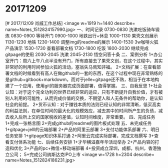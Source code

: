 # 20171209

[# 2017/12/09 肖威工作总结]
<image w=1919 h=1440 describe= name=Notes_1512824157990.jpg>
一、时间记录
0730-0830 洗漱吃饭骑车锻炼
0830-0900 等待开门
0900-1000 地铁出行+休息
1000-1130 果壳文创展示
1130-1230 地铁
1230-1400 调整img的readme的展示
1400-1530 3w咖啡火狐产品演示
1530-1730 查看部署文档
1730-1800 吃饭
1800-2030 继续完成gitpage的使用
2030-2045 洗漱
2045-2130 悟空问答十条
二、案例分析
1+办公室开门：周六上午八点半没有开门，所有直接去了果壳文创，在这个过程中，其实非常好的利用时间参加火狐的活动，塞翁失马焉知非福。
2+文档扩展：在查看部署文档的时候看到有高人在做github的一套的东西，在这个过程中现在非常熟练的是github+gitbook+markdowm，而对于jelle+gitpage还不熟，相当于在本地构建了一个应用，使用git的服务器完成页面部署，值得掌握。
三、自我反思
1+社会认知：对于这个完全功利的世界已经非常的适应，只有不断提升自我价值，才有被别人利用的可能性，从而完成价值的交换，不期望人和人无条件的帮助你，是认知社会的前提。
2+货币认知：对于赚钱本质的法则已经认知的非常清晰，低买高卖的利益法则，在单位时间的最大化的规模效应，减去其中的时间所产生的负债，减去收入后所上交的国家税收的差值，认知时间维度，非常重要。
四、完成任务
1+完成一张格言图
2+完成github的readme的图片板式处理
五、未完成任务
1+gitpage+jelll的云端部署
2+产品的阿里云部署
3+支付功能体系部署
六、明日任务安排
1+gitpage知识体系打通
2+阿里云完成实际部署，完成文档撰写
3+查看支付体系功能
七、后续任务安排
1+才华横溢嘉年华活动举办
2+产品内容的打造和优化
3+产品的pc+微信+移动端部署
4+投资成立深圳，成都，杭州，香港独立公司；
5+完成公司纳斯达克IPO上市
<image w=1728 h=2304 describe= name=Notes_1512824186231.jpg>

